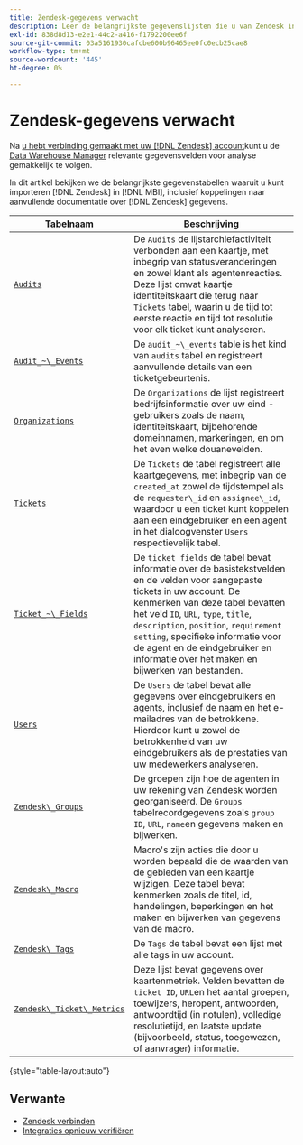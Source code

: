 ```yaml
---
title: Zendesk-gegevens verwacht
description: Leer de belangrijkste gegevenslijsten die u van Zendesk in MBI kunt invoeren, met inbegrip van verbindingen aan extra documentatie over gegevens Zendesk.
exl-id: 838d8d13-e2e1-44c2-a416-f1792200ee6f
source-git-commit: 03a5161930cafcbe600b96465ee0fc0ecb25cae8
workflow-type: tm+mt
source-wordcount: '445'
ht-degree: 0%

---
```


# Zendesk-gegevens verwacht

Na [u hebt verbinding gemaakt met uw [!DNL Zendesk] account](../integrations/zendesk.md)kunt u de [Data Warehouse Manager](../../../data-analyst/data-warehouse-mgr/tour-dwm.md) relevante gegevensvelden voor analyse gemakkelijk te volgen.

In dit artikel bekijken we de belangrijkste gegevenstabellen waaruit u kunt importeren [!DNL Zendesk] in [!DNL MBI], inclusief koppelingen naar aanvullende documentatie over [!DNL Zendesk] gegevens.

| Tabelnaam | Beschrijving |
|-----|-----|
| [`Audits`](https://developer.zendesk.com/rest_api/docs/core/ticket_audits) | De `Audits` de lijstarchiefactiviteit verbonden aan een kaartje, met inbegrip van statusveranderingen en zowel klant als agentenreacties. Deze lijst omvat kaartje identiteitskaart die terug naar `Tickets` tabel, waarin u de tijd tot eerste reactie en tijd tot resolutie voor elk ticket kunt analyseren. |
| [`Audit_~\_Events`](https://developer.zendesk.com/rest_api/docs/core/ticket_audits#audit-events) | De `audit_~\_events` table is het kind van `audits` tabel en registreert aanvullende details van een ticketgebeurtenis. |
| [`Organizations`](https://developer.zendesk.com/rest_api/docs/core/organizations) | De `Organizations` de lijst registreert bedrijfsinformatie over uw eind - gebruikers zoals de naam, identiteitskaart, bijbehorende domeinnamen, markeringen, en om het even welke douanevelden. |
| [`Tickets`](https://developer.zendesk.com/rest_api/docs/core/tickets) | De `Tickets` de tabel registreert alle kaartgegevens, met inbegrip van de `created_at` zowel de tijdstempel als de `requester\_id` en `assignee\_id`, waardoor u een ticket kunt koppelen aan een eindgebruiker en een agent in het dialoogvenster `Users` respectievelijk tabel. |
| [`Ticket_~\_Fields`](https://developer.zendesk.com/rest_api/docs/core/ticket_fields) | De `ticket fields` de tabel bevat informatie over de basistekstvelden en de velden voor aangepaste tickets in uw account. De kenmerken van deze tabel bevatten het veld `ID`, `URL`, `type`, `title`, `description`, `position`, `requirement setting`, specifieke informatie voor de agent en de eindgebruiker en informatie over het maken en bijwerken van bestanden. |
| [`Users`](https://developer.zendesk.com/rest_api/docs/core/users) | De `Users` de tabel bevat alle gegevens over eindgebruikers en agents, inclusief de naam en het e-mailadres van de betrokkene. Hierdoor kunt u zowel de betrokkenheid van uw eindgebruikers als de prestaties van uw medewerkers analyseren. |
| [`Zendesk\_Groups`](https://developer.zendesk.com/rest_api/docs/core/groups) | De groepen zijn hoe de agenten in uw rekening van Zendesk worden georganiseerd. De `Groups` tabelrecordgegevens zoals `group ID`, `URL`, `name`en gegevens maken en bijwerken. |
| [`Zendesk\_Macro`](https://developer.zendesk.com/rest_api/docs/core/macros) | Macro&#39;s zijn acties die door u worden bepaald die de waarden van de gebieden van een kaartje wijzigen. Deze tabel bevat kenmerken zoals de titel, id, handelingen, beperkingen en het maken en bijwerken van gegevens van de macro. |
| [`Zendesk\_Tags`](https://developer.zendesk.com/rest_api/docs/core/tags) | De `Tags` de tabel bevat een lijst met alle tags in uw account. |
| [`Zendesk\_Ticket\_Metrics`](https://developer.zendesk.com/rest_api/docs/core/ticket_metrics#ticket-metrics) | Deze lijst bevat gegevens over kaartenmetriek. Velden bevatten de `ticket ID`, `URL`en het aantal groepen, toewijzers, heropent, antwoorden, antwoordtijd (in notulen), volledige resolutietijd, en laatste update (bijvoorbeeld, status, toegewezen, of aanvrager) informatie. |

{style=&quot;table-layout:auto&quot;}

## Verwante

* [Zendesk verbinden](../integrations/zendesk.md)
* [Integraties opnieuw verifiëren](https://support.magento.com/hc/en-us/articles/360016733151-Reauthenticating-integrations)
